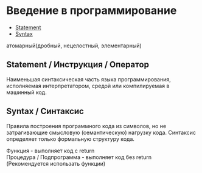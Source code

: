 # Введение в программирование

- [Statement](#statement--инструкция--оператор)
- [Syntax](#syntax--Синтаксис)

атомарный(дробный, нецелостный, элементарный)

## Statement / Инструкция / Оператор
Наименьшая синтаксическая часть языка программирования, исполняемая интерпретатором, средой или компилируемая в машинный код.

## Syntax / Синтаксис
Правила построения программного кода из символов, но не затрагивающие смысловую (семантическую) нагрузку кода. Синтаксис определяет только формальную структуру кода.

Функция - выполняет код с return<br>
Процедура / Подпрограмма - выполняет код без return<br>
(Рекомендуется использать функции)<br>

